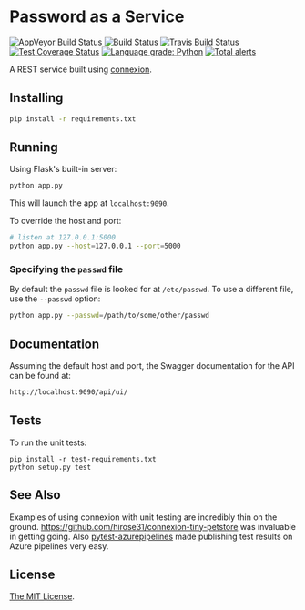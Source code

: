 # Password as a Service

[![AppVeyor Build Status](https://ci.appveyor.com/api/projects/status/github/jlmelville/passaas?branch=master&svg=true)](https://ci.appveyor.com/project/jlmelville/passaas)
[![Build Status](https://dev.azure.com/jlmelville/Python%20Pipeline/_apis/build/status/jlmelville.passaas?branchName=master)](https://dev.azure.com/jlmelville/Python%20Pipeline/_build/latest?definitionId=3&branchName=master)
[![Travis Build Status](https://travis-ci.org/jlmelville/passaas.svg?branch=master)](https://travis-ci.org/jlmelville/passaas)
[![Test Coverage Status](https://coveralls.io/repos/github/jlmelville/passaas/badge.svg)](https://coveralls.io/github/jlmelville/passaas)
[![Language grade: Python](https://img.shields.io/lgtm/grade/python/g/jlmelville/passaas.svg?logo=lgtm&logoWidth=18)](https://lgtm.com/projects/g/jlmelville/passaas/context:python)
[![Total alerts](https://img.shields.io/lgtm/alerts/g/jlmelville/passaas.svg?logo=lgtm&logoWidth=18)](https://lgtm.com/projects/g/jlmelville/passaas/alerts/)

A REST service built using [connexion](https://github.com/zalando/connexion).

## Installing

```bash
pip install -r requirements.txt
```

## Running

Using Flask's built-in server:

```bash
python app.py
```

This will launch the app at `localhost:9090`.

To override the host and port:

```bash
# listen at 127.0.0.1:5000
python app.py --host=127.0.0.1 --port=5000
```

### Specifying the `passwd` file

By default the `passwd` file is looked for at `/etc/passwd`. To use a different file, use the `--passwd` option:

```bash
python app.py --passwd=/path/to/some/other/passwd
```

## Documentation

Assuming the default host and port, the Swagger documentation for the API can be found at:

```bash
http://localhost:9090/api/ui/
```

## Tests

To run the unit  tests:

```shell
pip install -r test-requirements.txt
python setup.py test
```

## See Also

Examples of using connexion with unit testing are incredibly thin on the ground. <https://github.com/hirose31/connexion-tiny-petstore> was invaluable in getting going. Also [pytest-azurepipelines](https://pypi.org/project/pytest-azurepipelines/) made publishing test results on Azure pipelines very easy.

## License

[The MIT License](https://opensource.org/licenses/MIT).
